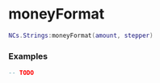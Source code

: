 # moneyFormat

```lua
NCs.Strings:moneyFormat(amount, stepper)
``` 

### Examples

```lua
-- TODO
```